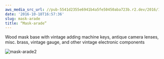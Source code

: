 ```yaml
---
aws_media_src_url: //pub-5541d2355e6941b4a5fe50450aba723b.r2.dev/2016/10/mask-arade2.jpg
date: '2016-10-18T16:57:36'
slug: mask-arade
title: “Mask-arade”
---
```


 Wood mask base with vintage adding machine keys, antique camera lenses, misc. brass, vintage gauge, and other vintage electronic components

 ![mask-arade2](//pub-5541d2355e6941b4a5fe50450aba723b.r2.dev/2016/10/mask-arade2.jpg?w=602)